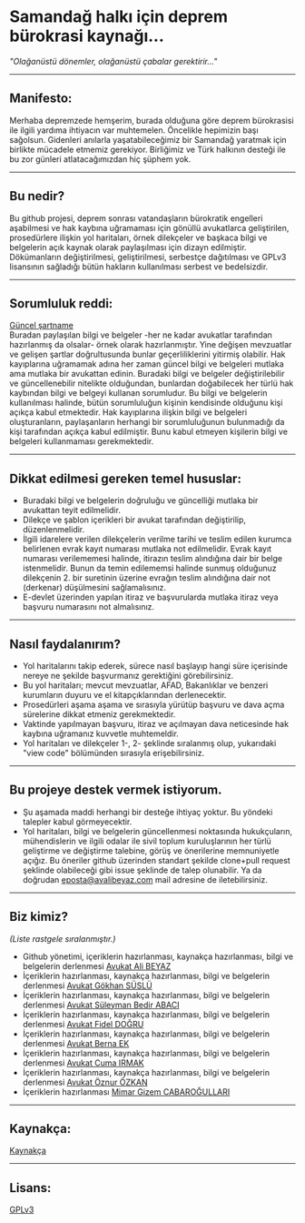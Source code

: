 # Samandağ halkı için deprem bürokrasi kaynağı...  
  
*"Olağanüstü dönemler, olağanüstü çabalar gerektirir..."*  
  
------
## Manifesto:
Merhaba depremzede hemşerim, burada olduğuna göre deprem bürokrasisi ile ilgili yardıma ihtiyacın var muhtemelen. Öncelikle hepimizin başı sağolsun. Gidenleri anılarla yaşatabileceğimiz bir Samandağ yaratmak için birlikte mücadele etmemiz gerekiyor. Birliğimiz ve Türk halkının desteği ile bu zor günleri atlatacağımızdan hiç şüphem yok.  
  
  ------
## Bu nedir?  
Bu github projesi, deprem sonrası vatandaşların bürokratik engelleri aşabilmesi ve hak kaybına uğramaması için gönüllü avukatlarca geliştirilen, prosedürlere ilişkin yol haritaları, örnek dilekçeler ve başkaca bilgi ve belgelerin açık kaynak olarak paylaşılması için dizayn edilmiştir. Dökümanların değiştirilmesi, geliştirilmesi, serbestçe dağıtılması ve GPLv3 lisansının sağladığı bütün hakların kullanılması serbest ve bedelsizdir.  
  
  ------
## Sorumluluk reddi:  
[Güncel şartname](https://github.com/symbuzzer/samandag-deprem/blob/main/SORUMLULUK%20REDD%C4%B0.md)  
Buradan paylaşılan bilgi ve belgeler -her ne kadar avukatlar tarafından hazırlanmış da olsalar- örnek olarak hazırlanmıştır. Yine değişen mevzuatlar ve gelişen şartlar doğrultusunda bunlar geçerliliklerini yitirmiş olabilir. Hak kayıplarına uğramamak adına her zaman güncel bilgi ve belgeleri mutlaka ama mutlaka bir avukattan edinin. Buradaki bilgi ve belgeler değiştirilebilir ve güncellenebilir nitelikte olduğundan, bunlardan doğabilecek her türlü hak kaybından bilgi ve belgeyi kullanan sorumludur. Bu bilgi ve belgelerin kullanılması halinde, bütün sorumluluğun kişinin kendisinde olduğunu kişi açıkça kabul etmektedir. Hak kayıplarına ilişkin bilgi ve belgeleri oluşturanların, paylaşanların herhangi bir sorumluluğunun bulunmadığı da kişi tarafından açıkça kabul edilmiştir. Bunu kabul etmeyen kişilerin bilgi ve belgeleri kullanmaması gerekmektedir.  
  
------
## Dikkat edilmesi gereken temel hususlar:  
- Buradaki bilgi ve belgelerin doğruluğu ve güncelliği mutlaka bir avukattan teyit edilmelidir.  
- Dilekçe ve şablon içerikleri bir avukat tarafından değiştirilip, düzenlenmelidir.  
- İlgili idarelere verilen dilekçelerin verilme tarihi ve teslim edilen kurumca belirlenen evrak kayıt numarası mutlaka not edilmelidir. Evrak kayıt numarası verilememesi halinde, itirazın teslim alındığına dair bir belge istenmelidir. Bunun da temin edilememsi halinde sunmuş olduğunuz dilekçenin 2. bir suretinin üzerine evrağın teslim alındığına dair not (derkenar) düşülmesini sağlamalısınız.  
- E-devlet üzerinden yapılan itiraz ve başvurularda mutlaka itiraz veya başvuru numarasını not almalısınız.
  
------
## Nasıl faydalanırım?  
- Yol haritalarını takip ederek, sürece nasıl başlayıp hangi süre içerisinde nereye ne şekilde başvurmanız gerektiğini görebilirsiniz.  
- Bu yol haritaları; mevcut mevzuatlar, AFAD, Bakanlıklar ve benzeri kurumların duyuru ve el kitapçıklarından derlenecektir.  
- Prosedürleri aşama aşama ve sırasıyla yürütüp başvuru ve dava açma sürelerine dikkat etmeniz gerekmektedir.  
- Vaktinde yapılmayan başvuru, itiraz ve açılmayan dava neticesinde hak kaybına uğramanız kuvvetle muhtemeldir.  
- Yol haritaları ve dilekçeler 1-, 2- şeklinde sıralanmış olup, yukarıdaki "view code" bölümünden sırasıyla erişebilirsiniz.  
  
------
## Bu projeye destek vermek istiyorum.  
- Şu aşamada maddi herhangi bir desteğe ihtiyaç yoktur. Bu yöndeki talepler kabul görmeyecektir.  
- Yol haritaları, bilgi ve belgelerin güncellenmesi noktasında hukukçuların, mühendislerin ve ilgili odalar ile sivil toplum kuruluşlarının her türlü geliştirme ve değiştirme talebine, görüş ve önerilerine memnuniyetle açığız. Bu öneriler github üzerinden standart şekilde clone+pull request şeklinde olabileceği gibi issue şeklinde de talep olunabilir. Ya da doğrudan eposta@avalibeyaz.com mail adresine de iletebilirsiniz.  
  
------
## Biz kimiz?  
*(Liste rastgele sıralanmıştır.)*  
- Github yönetimi, içeriklerin hazırlanması, kaynakça hazırlanması, bilgi ve belgelerin derlenmesi [Avukat Ali BEYAZ](https://avalibeyaz.com)  
- İçeriklerin hazırlanması, kaynakça hazırlanması, bilgi ve belgelerin derlenmesi [Avukat Gökhan SÜSLÜ](https://www.google.com/search?q=Avukat+G%C3%B6khan+S%C3%9CSL%C3%9C)  
- İçeriklerin hazırlanması, kaynakça hazırlanması, bilgi ve belgelerin derlenmesi [Avukat Süleyman Bedir ABACI](https://www.google.com/search?q=Avukat+S%C3%BCleyman+Bedir+ABACI)  
- İçeriklerin hazırlanması, kaynakça hazırlanması, bilgi ve belgelerin derlenmesi [Avukat Fidel DOĞRU](https://www.google.com/search?q=Av.+Fidel+DO%C4%9ERU)  
- İçeriklerin hazırlanması, kaynakça hazırlanması, bilgi ve belgelerin derlenmesi [Avukat Berna EK](https://www.google.com/search?q=Av.+Berna+EK)  
- İçeriklerin hazırlanması, kaynakça hazırlanması, bilgi ve belgelerin derlenmesi [Avukat Cuma IRMAK](https://www.google.com/search?q=Av.+Cuma+IRMAK)  
- İçeriklerin hazırlanması, kaynakça hazırlanması, bilgi ve belgelerin derlenmesi [Avukat Öznur ÖZKAN](https://www.google.com/search?q=Av.+%C3%96znur+%C3%96ZKAN)  
- İçeriklerin hazırlanması [Mimar Gizem CABAROĞULLARI](https://www.google.com/search?q=Mimar+Gizem+CABARO%C4%9EULLARI)
  
------
## Kaynakça: 
[Kaynakça](https://github.com/symbuzzer/samandag-deprem/blob/main/KAYNAKÇA.md)  
  
------
## Lisans: 
[GPLv3](https://github.com/symbuzzer/samandag-deprem/blob/main/LICENSE)  
